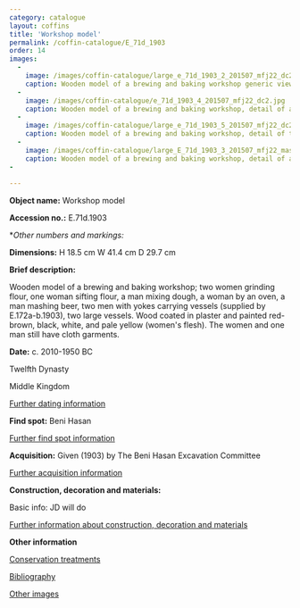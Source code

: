 ```yaml
---
category: catalogue
layout: coffins
title: 'Workshop model'
permalink: /coffin-catalogue/E_71d_1903
order: 14
images: 
  -
    image: /images/coffin-catalogue/large_e_71d_1903_2_201507_mfj22_dc2.jpg
    caption: Wooden model of a brewing and baking workshop generic view 
  -
    image: /images/coffin-catalogue/e_71d_1903_4_201507_mfj22_dc2.jpg
    caption: Wooden model of a brewing and baking workshop, detail of a man working with a pestle and mortar
  -
    image: /images/coffin-catalogue/large_e_71d_1903_5_201507_mfj22_dc2.jpg
    caption: Wooden model of a brewing and baking workshop, detail of two women are grinding flour
  -
    image: /images/coffin-catalogue/large_E_71d_1903_3_201507_mfj22_mas.jpg
    caption: Wooden model of a brewing and baking workshop, detail of a man mashing beer, two men with yokes carrying vessels
-
  
---
```


**Object name:** 
Workshop model

**Accession no.:** 
E.71d.1903

**Other numbers and markings:*
<other numbers etc.>

**Dimensions:** 
H 18.5 cm
W 41.4 cm
D 29.7 cm

**Brief description:** 

Wooden model of a brewing and baking workshop; two women grinding flour, one woman sifting flour, a man mixing dough, a woman by an oven, a man mashing beer, two men with yokes carrying vessels (supplied by E.172a-b.1903), two large vessels. Wood coated in plaster and painted red-brown, black, white, and pale yellow (women's flesh). The women and one man still have cloth garments.


**Date:**
c. 2010-1950 BC

Twelfth Dynasty 

Middle Kingdom

[Further dating information](/catalogue_extras/E_71d_1903_dating)

**Find spot:**
Beni Hasan

[Further find spot information](/catalogue_extras/E_71d_1903_findspot)

**Acquisition:**
Given (1903) by The Beni Hasan Excavation Committee

[Further acquisition information](/catalogue_extras/E_71d_1903_acquisition)

**Construction, decoration and materials:**

Basic info: JD will do

[Further information about construction, decoration and materials](/catalogue_extras/E_71d_1903_materials)


**Other information**

[Conservation treatments](/catalogue_extras/E_71d_1903_conservation)

[Bibliography](/catalogue_extras/E_71d_1903_bibliography)

[Other images](/catalogue_extras/E_71d_1903_imagesheet)


